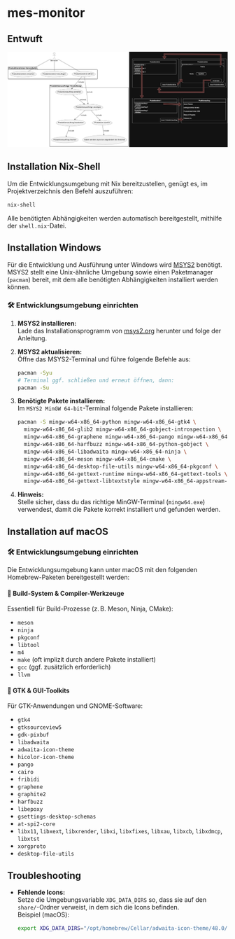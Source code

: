 # mes-monitor

## Entwuft 

![MES System Monitor Screenshot](misc.jpg)

## Installation Nix-Shell

Um die Entwicklungsumgebung mit Nix bereitzustellen, genügt es, im Projektverzeichnis den Befehl auszuführen:

```sh
nix-shell
```

Alle benötigten Abhängigkeiten werden automatisch bereitgestellt, mithilfe der `shell.nix`-Datei.

## Installation Windows

Für die Entwicklung und Ausführung unter Windows wird [MSYS2](https://www.msys2.org/) benötigt. MSYS2 stellt eine Unix-ähnliche Umgebung sowie einen Paketmanager (`pacman`) bereit, mit dem alle benötigten Abhängigkeiten installiert werden können.

### 🛠️ Entwicklungsumgebung einrichten

1. **MSYS2 installieren:**  
    Lade das Installationsprogramm von [msys2.org](https://www.msys2.org/) herunter und folge der Anleitung.

2. **MSYS2 aktualisieren:**  
    Öffne das MSYS2-Terminal und führe folgende Befehle aus:
    ```sh
    pacman -Syu
    # Terminal ggf. schließen und erneut öffnen, dann:
    pacman -Su
    ```

3. **Benötigte Pakete installieren:**  
    Im `MSYS2 MinGW 64-bit`-Terminal folgende Pakete installieren:
    ```sh
    pacman -S mingw-w64-x86_64-python mingw-w64-x86_64-gtk4 \
      mingw-w64-x86_64-glib2 mingw-w64-x86_64-gobject-introspection \
      mingw-w64-x86_64-graphene mingw-w64-x86_64-pango mingw-w64-x86_64-cairo \
      mingw-w64-x86_64-harfbuzz mingw-w64-x86_64-python-gobject \
      mingw-w64-x86_64-libadwaita mingw-w64-x86_64-ninja \
      mingw-w64-x86_64-meson mingw-w64-x86_64-cmake \
      mingw-w64-x86_64-desktop-file-utils mingw-w64-x86_64-pkgconf \
      mingw-w64-x86_64-gettext-runtime mingw-w64-x86_64-gettext-tools \
      mingw-w64-x86_64-gettext-libtextstyle mingw-w64-x86_64-appstream-glib
    ```

4. **Hinweis:**  
    Stelle sicher, dass du das richtige MinGW-Terminal (`mingw64.exe`) verwendest, damit die Pakete korrekt installiert und gefunden werden.

## Installation auf macOS

### 🛠️ Entwicklungsumgebung einrichten

Die Entwicklungsumgebung kann unter macOS mit den folgenden Homebrew-Paketen bereitgestellt werden:

#### 🔧 Build-System & Compiler-Werkzeuge

Essentiell für Build-Prozesse (z. B. Meson, Ninja, CMake):

- `meson`
- `ninja`
- `pkgconf`
- `libtool`
- `m4`
- `make` (oft implizit durch andere Pakete installiert)
- `gcc` (ggf. zusätzlich erforderlich)
- `llvm`

#### 🎨 GTK & GUI-Toolkits

Für GTK-Anwendungen und GNOME-Software:

- `gtk4`
- `gtksourceview5`
- `gdk-pixbuf`
- `libadwaita`
- `adwaita-icon-theme`
- `hicolor-icon-theme`
- `pango`
- `cairo`
- `fribidi`
- `graphene`
- `graphite2`
- `harfbuzz`
- `libepoxy`
- `gsettings-desktop-schemas`
- `at-spi2-core`
- `libx11`, `libxext`, `libxrender`, `libxi`, `libxfixes`, `libxau`, `libxcb`, `libxdmcp`, `libxtst`
- `xorgproto`
- `desktop-file-utils`

## Troubleshooting

- **Fehlende Icons:**  
    Setze die Umgebungsvariable `XDG_DATA_DIRS` so, dass sie auf den `share/`-Ordner verweist, in dem sich die Icons befinden.  
    Beispiel (macOS):  
    ```sh
    export XDG_DATA_DIRS="/opt/homebrew/Cellar/adwaita-icon-theme/48.0/share:${XDG_DATA_DIRS:-/usr/local/share:/usr/share}"
    ```